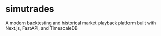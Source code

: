 # simutrades
A modern backtesting and historical market playback platform built with Next.js, FastAPI, and TimescaleDB
